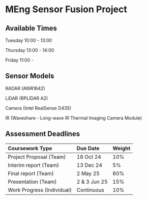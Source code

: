 # MEng Sensor Fusion Project
## Available Times

Tuesday 10:00 - 13:00

Thursday 13:00 - 14:00

Friday 11:00 - 

## Sensor Models
RADAR (AWR1642)

LiDAR (RPLIDAR A2)

Camera (Intel RealSense D435)

IR (Waveshare - Long-wave IR Thermal Imaging Camera Module)

## Assessment Deadlines
| Coursework Type             | Due Date       | Weight          | 
|:----------------------------|:---------------|:----------------|
| Project Proposal  (Team)    | 18 Oct 24      | 10%             |
| Interim report    (Team)    | 13 Dec 24      | 5%              |
| Final report     (Team)     | 2 May 25       | 60%             |
| Presentation     (Team)     | 2 & 3 Jun 25   | 15%             |
| Work Progress (Individual)  | Continuous     | 10%             |
